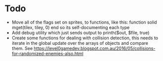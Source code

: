 # Todo

* Move all of the flags set on sprites, to functions, like this: function solid mget(tilex, tiley, 0) end so its self-documenting each type
* Add debug utility which just sends output to printh($out, $file, true)
* Create some functions for dealing with collision detection, this needs to iterate in the global update over the arrays of objects and compare them. See https://level0gamedev.blogspot.com.au/2016/05/collisions-for-randomized-enemies-also.html
